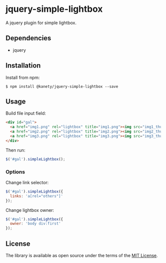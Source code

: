# jquery-simple-lightbox

A jquery plugin for simple lightbox.

## Dependencies

* jquery

## Installation

Install from npm:

    $ npm install @kanety/jquery-simple-lightbox --save

## Usage

Build file input field:

```html
<div id="gal">
  <a href="img1.png" rel="lightbox" title="img1.png"><img src="img1_thumb.png"></a>
  <a href="img2.png" rel="lightbox" title="img2.png"><img src="img2_thumb.png"></a>
  <a href="img3.png" rel="lightbox" title="img3.png"><img src="img3_thumb.png"></a>
</div>
```

Then run:

```javascript
$('#gal').simpleLightbox();
```

### Options

Change link selector:

```javascript
$('#gal').simpleLightbox({
  links: 'a[rel="others"]'
});
```

Change lightbox owner:

```javascript
$('#gal').simpleLightbox({
  owner: 'body div:first'
});
```

## License

The library is available as open source under the terms of the [MIT License](http://opensource.org/licenses/MIT).
